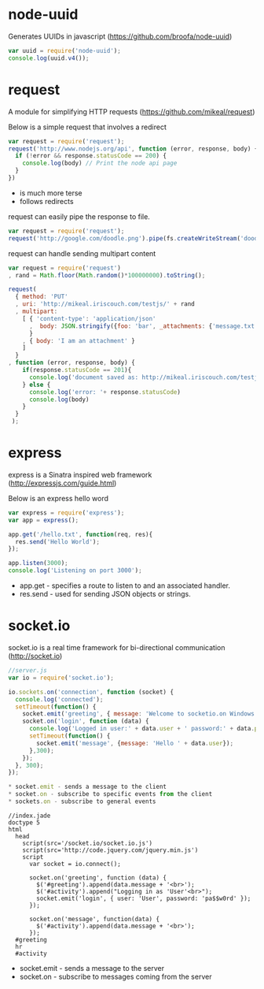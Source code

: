 # node-uuid 
Generates UUIDs in javascript (https://github.com/broofa/node-uuid)

```javascript
var uuid = require('node-uuid');
console.log(uuid.v4());
```

# request
A module for simplifying HTTP requests (https://github.com/mikeal/request)

Below is a simple request that involves a redirect
```javascript
var request = require('request');
request('http://www.nodejs.org/api', function (error, response, body) {
  if (!error && response.statusCode == 200) {
    console.log(body) // Print the node api page
  }
})
```

* is much more terse
* follows redirects

request can easily pipe the response to file.

```javascript
var request = require('request');
request('http://google.com/doodle.png').pipe(fs.createWriteStream('doodle.png'))
```

request can handle sending multipart content

```javascript
var request = require('request')
, rand = Math.floor(Math.random()*100000000).toString();

request(
  { method: 'PUT'
  , uri: 'http://mikeal.iriscouch.com/testjs/' + rand
  , multipart: 
    [ { 'content-type': 'application/json'
      ,  body: JSON.stringify({foo: 'bar', _attachments: {'message.txt': {follows: true, length: 18, 'content_type': 'text/plain' }}})
      }
    , { body: 'I am an attachment' }
    ] 
  }
, function (error, response, body) {
    if(response.statusCode == 201){
      console.log('document saved as: http://mikeal.iriscouch.com/testjs/'+ rand)
    } else {
      console.log('error: '+ response.statusCode)
      console.log(body)
    }
  }
 );
```
# express
express is a Sinatra inspired web framework (http://expressjs.com/guide.html)

Below is an express hello word

```javascript
var express = require('express');
var app = express();

app.get('/hello.txt', function(req, res){
  res.send('Hello World');
});

app.listen(3000);
console.log('Listening on port 3000');
```

* app.get - specifies a route to listen to and an associated handler.
* res.send - used for sending JSON objects or strings.

# socket.io
socket.io is a real time framework for bi-directional communication (http://socket.io)

```javascript
//server.js
var io = require('socket.io');

io.sockets.on('connection', function (socket) {
  console.log('connected');
  setTimeout(function() {
    socket.emit('greeting', { message: 'Welcome to socketio.on Windows Azure' });
    socket.on('login', function (data) { 
      console.log('Logged in user:' + data.user + ' password:' + data.password);
      setTimeout(function() {
        socket.emit('message', {message: 'Hello ' + data.user});
      },300);
    });
  }, 300);
});

* socket.emit - sends a message to the client
* socket.on - subscribe to specific events from the client
* sockets.on - subscribe to general events
```

```text
//index.jade
doctype 5
html
  head
    script(src='/socket.io/socket.io.js')
    script(src='http://code.jquery.com/jquery.min.js')
    script
      var socket = io.connect();
      
      socket.on('greeting', function (data) {
        $('#greeting').append(data.message + '<br>'); 
        $('#activity').append("Logging in as 'User'<br>");
        socket.emit('login', { user: 'User', password: 'pa$$w0rd' });
      });

      socket.on('message', function(data) {
        $('#activity').append(data.message + '<br>'); 
      });
  #greeting
  hr
  #activity
```

* socket.emit - sends a message to the server
* socket.on - subscribe to messages coming from the server



